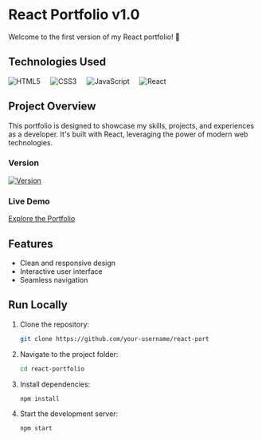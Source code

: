 # React Portfolio v1.0

Welcome to the first version of my React portfolio! 🚀

## Technologies Used
<div style="display: flex; gap: 20px;">
    <img src="https://img.shields.io/badge/-HTML5-E34F26?logo=html5&logoColor=white&style=flat" alt="HTML5" />
    <img src="https://img.shields.io/badge/-CSS3-1572B6?logo=css3&logoColor=white&style=flat" alt="CSS3" />
    <img src="https://img.shields.io/badge/-JavaScript-F7DF1E?logo=javascript&logoColor=black&style=flat" alt="JavaScript" />
    <img src="https://img.shields.io/badge/-React-61DAFB?logo=react&logoColor=white&style=flat" alt="React" />
</div>

## Project Overview

This portfolio is designed to showcase my skills, projects, and experiences as a developer. It's built with React, leveraging the power of modern web technologies.

### Version
[![Version](https://img.shields.io/badge/version-1.0-blue.svg)](https://react-portfolio-phi.vercel.app/)

### Live Demo
[Explore the Portfolio]((https://react-porfolio-eawqcmyad-extevo-b.vercel.app/))

## Features
- Clean and responsive design
- Interactive user interface
- Seamless navigation

## Run Locally

1. Clone the repository:
   ```bash
   git clone https://github.com/your-username/react-port

2. Navigate to the project folder:
   ```bash
   cd react-portfolio

3. Install dependencies:
   ```bash
   npm install

4. Start the development server:
   ```bash
   npm start
